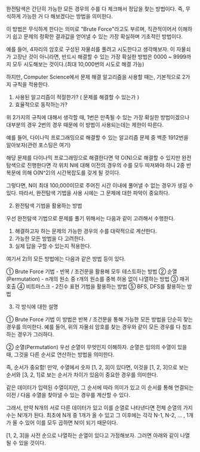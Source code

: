 완전탐색은 간단히 가능한 모든 경우의 수를 다 체크해서 정답을 찾는 방법이다. 즉, 무식하게 가능한 거 다 해보겠다는 방법을 의미한다.

이 방법은 무식하게 한다는 의미로 "Brute Force"라고도 부르며, 직관적이어서 이해하기 쉽고 문제의 정확한 결과값을 얻어낼 수 있는 가장 확실하며 기초적인 방법이다.

예를 들어, 4자리의 암호로 구성된 자물쇠를 풀려고 시도한다고 생각해보자. 이 자물쇠가 고장난 것이 아니라면, 반드시 해결할 수 있는 가장 확실한 방법은 0000 ~ 9999까지 모두 시도해보는 것이다.(최대 10,000번의 시도로 해결 가능)

하지만, Computer Science에서 문제 해결 알고리즘을 사용할 때는, 기본적으로 2가지 규칙을 적용한다.

1. 사용된 알고리즘이 적절한가? ( 문제를 해결할 수 있는가 )
2. 효율적으로 동작하는가?

위 2가지의 규칙에 대해서 생각할 때, 1번은 만족될 수 있는 가장 확실한 방법이겠으나 대부분의 경우 2번의 경우 때문에 이 방법이 사용되는데는 제한이 따른다.

예를 들어, 다이나믹 프로그래밍으로 해결할 수 있는 알고리즘 문제 중 백준 1912번을 알아보자(관련 포스팅은 여기)

해당 문제를 다이나믹 프로그래밍으로 해결한다면 약 O(N)으로 해결할 수 있지만 완전 탐색으로 진행한다면 각 위치 N에 대해 이전의 경우의 수를 모두 따져봐야 하니 2중 반복문에 의해 O(N^2)의 시간복잡도를 갖게 될 것이다.

그렇다면, N이 최대 100,000이므로 주어진 시간 이내에 풀어낼 수 없는 경우가 생길 수 있다. 따라서, 완전탐색 기법을 사용 시에는 그 문제에 대한 파악이 중요하다.

2. 완전탐색 기법을 활용하는 방법

우선 완전탐색 기법으로 문제를 풀기 위해서는 다음과 같이 고려해서 수행한다.

1. 해결하고자 하는 문제의 가능한 경우의 수를 대략적으로 계산한다.
2. 가능한 모든 방법을 다 고려한다.
3. 실제 답을 구할 수 있는지 적용한다.

여기서 2)의 모든 방법에는 다음과 같은 방법 등이 있다.

① Brute Force 기법 - 반복 / 조건문을 활용해 모두 테스트하는 방법
② 순열(Permutation) - n개의 원소 중 r개의 원소를 중복 허용 없이 나열하는 방법
③ 재귀 호출
④ 비트마스크 - 2진수 표현 기법을 활용하는 방법
⑤ BFS, DFS를 활용하는 방법

3. 각 방식에 대한 설명

① Brute Force 기법
이 방법은 반복 / 조건문을 통해 가능한 모든 방법을 단순히 찾는 경우를 의미한다. 예를 들어, 위의 자물쇠 암호를 찾는 경우와 같이 모든 경우를 다 참조하는 경우가 그러하다.

② 순열(Permutation)
우선 순열이 무엇인지 이해하자. 순열은 임의의 수열이 있을 때, 그것을 다른 순서로 연산하는 방법을 의미한다.

즉, 순서가 중요함! 만약, 수열에서 숫자 [1, 2, 3]이 있다면, 이것을 [1, 2, 3]으로 보는 순서와 [3, 2, 1]로 보는 순서가 차이가 있음이 중요한 경우를 의미한다.

같은 데이터가 입력된 수열이지만, 그 순서에 따라 의미가 있고 이 순서를 통해 연결되는 이전 / 다음 수열을 찾아낼 수 있는 경우를 계산할 수 있다.

그래서, 만약 N개의 서로 다른 데이터가 있고 이를 순열로 나타낸다면 전체 순열의 가지 수는 N!개가 된다. 최초에 N개 중 1개가 올 수 있고 그 이후에는 각각 N-1, N-2, ... , 1개가 올 수 있어 이를 모두 곱하면 N!이 되기 때문이다.

[1, 2, 3]을 사전 순으로 나열하는 순열이 있다고 가정해보자. 그러면 아래와 같이 나열될 수 있을 것이다.
